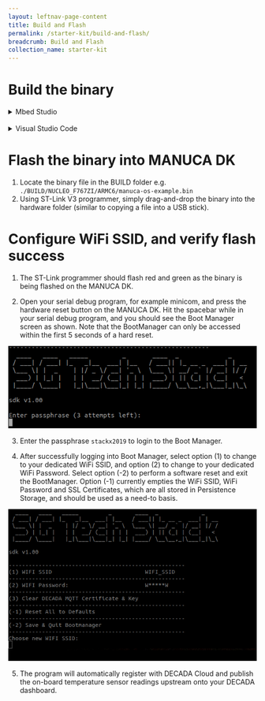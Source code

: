 ```yaml
---
layout: leftnav-page-content
title: Build and Flash
permalink: /starter-kit/build-and-flash/
breadcrumb: Build and Flash
collection_name: starter-kit
---
```


# Build the binary

<details>
  <summary>Mbed Studio</summary>

  1. Open Mbed Studio and login using your newly created Mbed account
  2. File → Open Workspace → \<workspace_directory>
  3. On the top left, select `manuca-os-example` as the Active program
  4. Ensure Target is set to **NUCLEO-F767ZI (NUCLEO_F767ZI)**
  5. We use C++11 as the standard for software development. Under Build profile, select **Import custom profiles**, select `./tools/profiles/mbedstudio_release.json`
  ![mbed-studio](/images/manuca/flashing-code/mbed_studio_setup_1.png)
  6. Click on the blue hammer icon on the left to build the source code. The binary image would be located in `./BUILD/NUCLEO_F767ZI/ARMC6/manuca-os-example.bin`
  If your build was successful, you should see something similar to the screenshot below:
  ![mbed-studio](/images/manuca/flashing-code/mbed_studio_setup_2.png)

  **Running Unit Tests (Optional):**
  1. In terminal (at the root of the repository), `mbed test -t GCC_ARM -m NUCLEO_F767ZI --profile ./tools/profiles/tiny_debug.json -n src-*,threads-*`

</details>

<br>
<details>
  <summary>Visual Studio Code</summary>

  1. In VS Code, File → Open Workspace... → \<workspace_directory>
  2. In VS Code's terminal (or your regular terminal), `mbed compile --target NUCLEO_F767ZI --toolchain GCC_ARM --profile ./tools/profiles/tiny_debug.json` to compile
  ![vscode](/images/manuca/flashing-code/vscode_setup_1.png)
  If your build was successful, you should see something similar to the screenshot below:
  ![vscode](/images/manuca/flashing-code/vscode_setup_2.png)
  **Running Unit Tests (Optional):**
  1. In terminal (at the root of the repository), `mbed test -t GCC_ARM -m NUCLEO_F767ZI --profile ./tools/profiles/tiny_debug.json -n src-*,threads-*`

</details>

# Flash the binary into MANUCA DK

1. Locate the binary file in the BUILD folder e.g. `./BUILD/NUCLEO_F767ZI/ARMC6/manuca-os-example.bin`
2. Using ST-Link V3 programmer, simply drag-and-drop the binary into the hardware folder (similar to copying a file into a USB stick). 

# Configure WiFi SSID, and verify flash success

1. The ST-Link programmer should flash red and green as the binary is being flashed on the MANUCA DK.

2. Open your serial debug program, for example minicom, and press the hardware reset button on the MANUCA DK. Hit the spacebar while in your serial debug program, and you should see the Boot Manager screen as shown. Note that the BootManager can only be accessed within the first 5 seconds of a hard reset.

![boot](/images/manuca/flashing-code/flash_success.png)

3. Enter the passphrase `stackx2019` to login to the Boot Manager.

4. After successfully logging into Boot Manager, select option (1) to change to your dedicated WiFi SSID, and option (2) to change to your dedicated WiFi Password. Select option (-2) to perform a software reset and exit the BootManager. Option (-1) currently empties the WiFi SSID, WiFi Password and SSL Certificates, which are all stored in Persistence Storage, and should be used as a need-to basis.

![wifi](/images/manuca/flashing-code/bootmanager_changewifi.png)

5. The program will automatically register with DECADA Cloud and publish the on-board temperature sensor readings upstream onto your DECADA dashboard.
